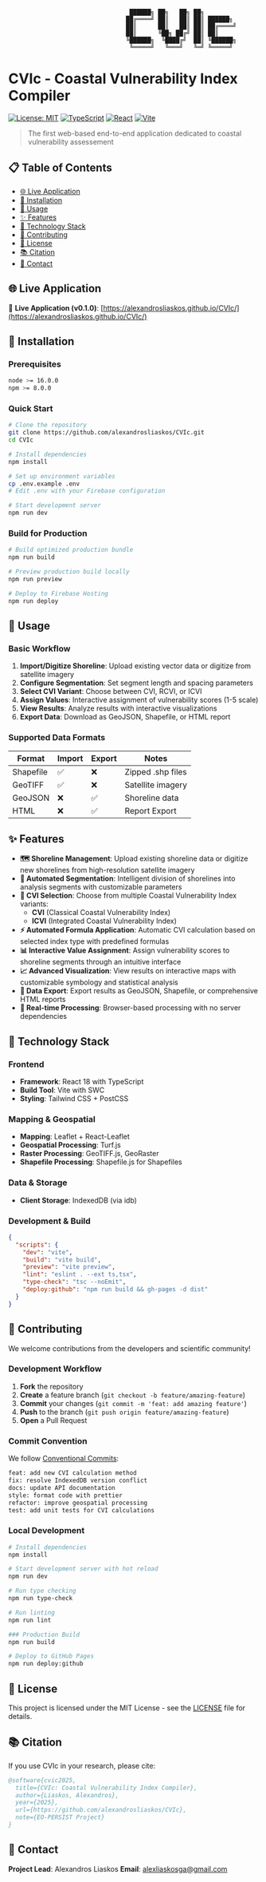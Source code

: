 ```
                                  ██████╗ ██╗   ██╗ ██╗
                                 ██╔════╝ ██║   ██║ ██║ ██████╗
                                 ██║      ██║   ██║ ██║ ██╔════╝
                                 ██║      ╚██╗ ██╔╝ ██║ ██║
                                 ╚██████╗  ╚████╔╝  ██║ ╚██████╗
                                  ╚═════╝   ╚═══╝   ╚═╝ ╚═════╝
```

# CVIc - Coastal Vulnerability Index Compiler

[![License: MIT](https://img.shields.io/badge/License-MIT-yellow.svg)](https://opensource.org/licenses/MIT)
[![TypeScript](https://img.shields.io/badge/TypeScript-007ACC?logo=typescript&logoColor=white)](https://www.typescriptlang.org/)
[![React](https://img.shields.io/badge/React-20232A?logo=react&logoColor=61DAFB)](https://reactjs.org/)
[![Vite](https://img.shields.io/badge/Vite-646CFF?logo=vite&logoColor=white)](https://vitejs.dev/)

> The first web-based end-to-end application dedicated to coastal vulnerability assessement

## 📋 Table of Contents

- [🌐 Live Application](#-live-application)
- [🚀 Installation](#-installation)
- [📖 Usage](#-usage)
- [✨ Features](#-features)
- [🔧 Technology Stack](#-technology-stack)
- [🤝 Contributing](#-contributing)
- [📄 License](#-license)
- [📚 Citation](#-citation)
- [📧 Contact](#-contact)

## 🌐 Live Application

🔗 **Live Application (v0.1.0)**: [https://alexandrosliaskos.github.io/CVIc/](https://alexandrosliaskos.github.io/CVIc/)

## 🚀 Installation

### Prerequisites

```bash
node >= 16.0.0
npm >= 8.0.0
```

### Quick Start

```bash
# Clone the repository
git clone https://github.com/alexandrosliaskos/CVIc.git
cd CVIc

# Install dependencies
npm install

# Set up environment variables
cp .env.example .env
# Edit .env with your Firebase configuration

# Start development server
npm run dev
```

### Build for Production

```bash
# Build optimized production bundle
npm run build

# Preview production build locally
npm run preview

# Deploy to Firebase Hosting
npm run deploy
```

## 📖 Usage

### Basic Workflow

1. **Import/Digitize Shoreline**: Upload existing vector data or digitize from satellite imagery
2. **Configure Segmentation**: Set segment length and spacing parameters
3. **Select CVI Variant**: Choose between CVI, RCVI, or ICVI
4. **Assign Values**: Interactive assignment of vulnerability scores (1-5 scale)
5. **View Results**: Analyze results with interactive visualizations
6. **Export Data**: Download as GeoJSON, Shapefile, or HTML report

### Supported Data Formats

| Format | Import | Export | Notes |
|--------|--------|--------|-------|
| Shapefile | ✅ | ❌ | Zipped .shp files |
| GeoTIFF | ✅ | ❌ | Satellite imagery |
| GeoJSON | ❌ | ✅ | Shoreline data |
| HTML | ❌ | ✅ | Report Export |

## ✨ Features

- **🗺️ Shoreline Management**: Upload existing shoreline data or digitize new shorelines from high-resolution satellite imagery
- **📐 Automated Segmentation**: Intelligent division of shorelines into analysis segments with customizable parameters
- **🎯 CVI Selection**: Choose from multiple Coastal Vulnerability Index variants:
  - **CVI** (Classical Coastal Vulnerability Index)
  - **ICVI** (Integrated Coastal Vulnerability Index)
- **⚡ Automated Formula Application**: Automatic CVI calculation based on selected index type with predefined formulas
- **📊 Interactive Value Assignment**: Assign vulnerability scores to shoreline segments through an intuitive interface
- **📈 Advanced Visualization**: View results on interactive maps with customizable symbology and statistical analysis
- **💾 Data Export**: Export results as GeoJSON, Shapefile, or comprehensive HTML reports
- **🔄 Real-time Processing**: Browser-based processing with no server dependencies

## 🔧 Technology Stack

### Frontend
- **Framework**: React 18 with TypeScript
- **Build Tool**: Vite with SWC
- **Styling**: Tailwind CSS + PostCSS

### Mapping & Geospatial
- **Mapping**: Leaflet + React-Leaflet
- **Geospatial Processing**: Turf.js
- **Raster Processing**: GeoTIFF.js, GeoRaster
- **Shapefile Processing**: Shapefile.js for Shapefiles

### Data & Storage
- **Client Storage**: IndexedDB (via idb)


### Development & Build
```json
{
  "scripts": {
    "dev": "vite",
    "build": "vite build",
    "preview": "vite preview",
    "lint": "eslint . --ext ts,tsx",
    "type-check": "tsc --noEmit",
    "deploy:github": "npm run build && gh-pages -d dist"
  }
}
```

## 🤝 Contributing

We welcome contributions from the developers and scientific community!

### Development Workflow

1. **Fork** the repository
2. **Create** a feature branch (`git checkout -b feature/amazing-feature`)
3. **Commit** your changes (`git commit -m 'feat: add amazing feature'`)
4. **Push** to the branch (`git push origin feature/amazing-feature`)
5. **Open** a Pull Request

### Commit Convention

We follow [Conventional Commits](https://www.conventionalcommits.org/):

```bash
feat: add new CVI calculation method
fix: resolve IndexedDB version conflict
docs: update API documentation
style: format code with prettier
refactor: improve geospatial processing
test: add unit tests for CVI calculations
```

### Local Development

```bash
# Install dependencies
npm install

# Start development server with hot reload
npm run dev

# Run type checking
npm run type-check

# Run linting
npm run lint

### Production Build
npm run build

# Deploy to GitHub Pages
npm run deploy:github
```

## 📄 License

This project is licensed under the MIT License - see the [LICENSE](LICENSE) file for details.

## 📚 Citation

If you use CVIc in your research, please cite:

```bibtex
@software{cvic2025,
  title={CVIc: Coastal Vulnerability Index Compiler},
  author={Liaskos, Alexandros},
  year={2025},
  url={https://github.com/alexandrosliaskos/CVIc},
  note={EO-PERSIST Project}
}
```

## 📧 Contact

**Project Lead**: Alexandros Liaskos
**Email**: [alexliaskosga@gmail.com](mailto:alexliaskosga@gmail.com)

